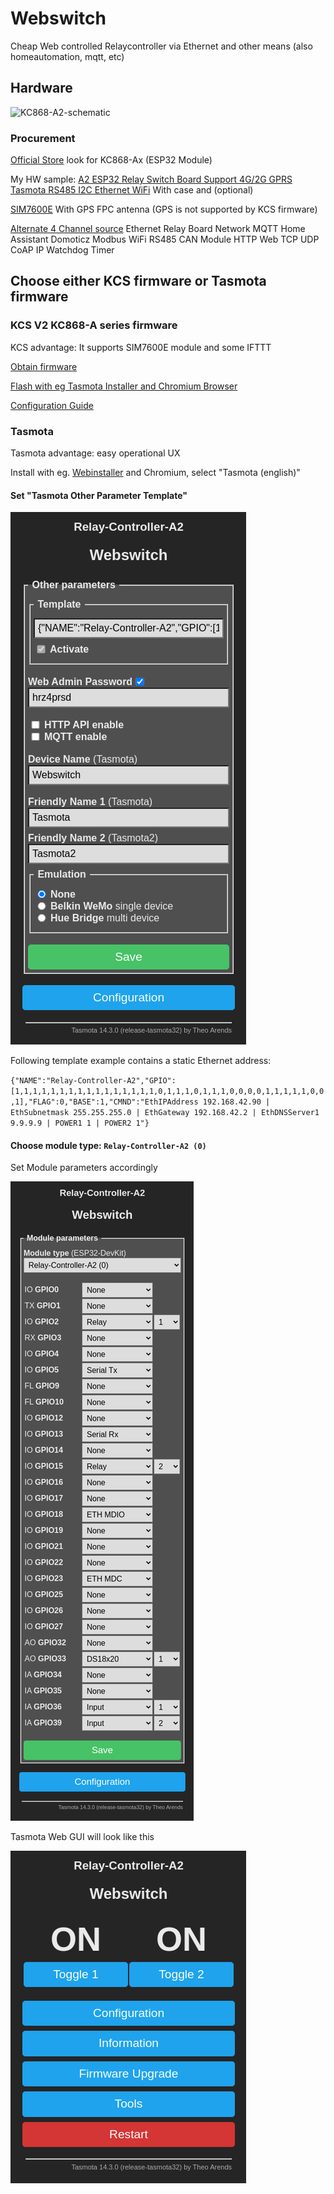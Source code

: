 # Webswitch

Cheap Web controlled Relaycontroller via Ethernet and other means (also homeautomation, mqtt, etc)

## Hardware 
![KC868-A2-schematic](KC868-A2-schematic.png)

### Procurement
[Official Store](https://kincony.aliexpress.com) 
look for KC868-Ax (ESP32 Module)

My HW sample: 
[A2 ESP32 Relay Switch Board Support 4G/2G GPRS Tasmota RS485 I2C Ethernet WiFi](https://www.aliexpress.com/item/1005007465421050.html) With case and (optional)

[SIM7600E](https://www.aliexpress.com/item/1005006806214709.html) With GPS FPC antenna 
(GPS is not supported by KCS firmware)

[Alternate 4 Channel source](https://www.aliexpress.com/item/4001232791244.html) Ethernet Relay Board Network MQTT Home Assistant Domoticz Modbus WiFi RS485 CAN Module HTTP Web TCP UDP CoAP IP Watchdog Timer

## Choose either KCS firmware or Tasmota firmware

### KCS V2 KC868-A series firmware

KCS advantage: It supports SIM7600E module and some IFTTT

[Obtain firmware](https://www.kincony.com/forum/showthread.php?tid=3109)

[Flash with eg Tasmota Installer and Chromium Browser](https://tasmota.github.io/install/)

[Configuration Guide](https://www.kincony.com/esp32-kcsv2-firmware.html)

### Tasmota

Tasmota advantage: easy operational UX

Install with eg. [Webinstaller](https://tasmota.github.io/install/) and Chromium, select "Tasmota (english)"

#### Set "Tasmota Other Parameter Template" 

![Tasmota-Configure-Other-Parameter](/images/Tasmota-Configure-Other-Parameter.png)

Following template example contains a static Ethernet address:

`{"NAME":"Relay-Controller-A2","GPIO":[1,1,1,1,1,1,1,1,1,1,1,1,1,1,1,1,0,1,1,1,0,1,1,1,0,0,0,0,1,1,1,1,1,0,0,1],"FLAG":0,"BASE":1,"CMND":"EthIPAddress 192.168.42.90 | EthSubnetmask 255.255.255.0 | EthGateway 192.168.42.2 | EthDNSServer1 9.9.9.9 | POWER1 1 | POWER2 1"}`

#### Choose module type: `Relay-Controller-A2 (0)`

Set Module parameters accordingly

![Tasmota-Configure-Module-Paramete](images/Tasmota-Configure-Module-Parameter.png)

Tasmota Web GUI will look like this

![Tasmota-Main-Menu](/images/Tasmota-Main-Menu.png)

